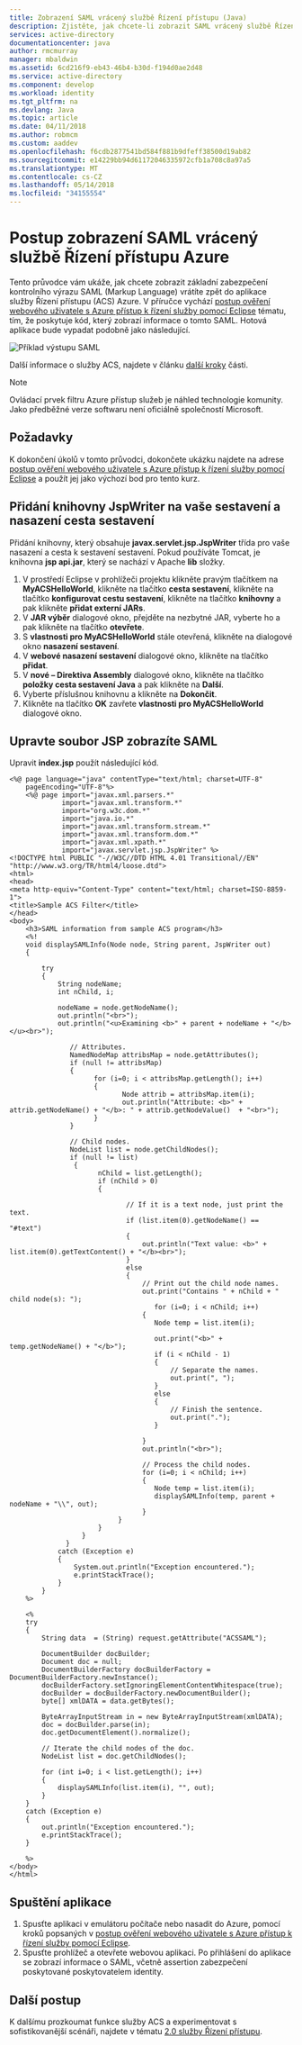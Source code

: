```yaml
---
title: Zobrazení SAML vrácený službě Řízení přístupu (Java)
description: Zjistěte, jak chcete-li zobrazit SAML vrácený službě Řízení přístupu v aplikace Java hostované v Azure.
services: active-directory
documentationcenter: java
author: rmcmurray
manager: mbaldwin
ms.assetid: 6cd216f9-eb43-46b4-b30d-f194d0ae2d48
ms.service: active-directory
ms.component: develop
ms.workload: identity
ms.tgt_pltfrm: na
ms.devlang: Java
ms.topic: article
ms.date: 04/11/2018
ms.author: robmcm
ms.custom: aaddev
ms.openlocfilehash: f6cdb2877541bd584f881b9dfeff38500d19ab82
ms.sourcegitcommit: e14229bb94d61172046335972cfb1a708c8a97a5
ms.translationtype: MT
ms.contentlocale: cs-CZ
ms.lasthandoff: 05/14/2018
ms.locfileid: "34155554"
---
```

# <a name="how-to-view-saml-returned-by-the-azure-access-control-service"></a>Postup zobrazení SAML vrácený službě Řízení přístupu Azure
Tento průvodce vám ukáže, jak chcete zobrazit základní zabezpečení kontrolního výrazu SAML (Markup Language) vrátíte zpět do aplikace služby Řízení přístupu (ACS) Azure. V příručce vychází [postup ověření webového uživatele s Azure přístup k řízení služby pomocí Eclipse](active-directory-java-authenticate-users-access-control-eclipse.md) tématu, tím, že poskytuje kód, který zobrazí informace o tomto SAML. Hotová aplikace bude vypadat podobně jako následující.

![Příklad výstupu SAML][saml_output]

Další informace o služby ACS, najdete v článku [další kroky](#next_steps) části.

> [!NOTE]
> Ovládací prvek filtru Azure přístup služeb je náhled technologie komunity. Jako předběžné verze softwaru není oficiálně společností Microsoft.
> 
> 

## <a name="prerequisites"></a>Požadavky
K dokončení úkolů v tomto průvodci, dokončete ukázku najdete na adrese [postup ověření webového uživatele s Azure přístup k řízení služby pomocí Eclipse](active-directory-java-authenticate-users-access-control-eclipse.md) a použít jej jako výchozí bod pro tento kurz.

## <a name="add-the-jspwriter-library-to-your-build-path-and-deployment-assembly"></a>Přidání knihovny JspWriter na vaše sestavení a nasazení cesta sestavení
Přidání knihovny, který obsahuje **javax.servlet.jsp.JspWriter** třída pro vaše nasazení a cesta k sestavení sestavení. Pokud používáte Tomcat, je knihovna **jsp api.jar**, který se nachází v Apache **lib** složky.

1. V prostředí Eclipse v prohlížeči projektu klikněte pravým tlačítkem na **MyACSHelloWorld**, klikněte na tlačítko **cesta sestavení**, klikněte na tlačítko **konfigurovat cestu sestavení**, klikněte na tlačítko **knihovny** a pak klikněte **přidat externí JARs**.
2. V **JAR výběr** dialogové okno, přejděte na nezbytné JAR, vyberte ho a pak klikněte na tlačítko **otevřete**.
3. S **vlastnosti pro MyACSHelloWorld** stále otevřená, klikněte na dialogové okno **nasazení sestavení**.
4. V **webové nasazení sestavení** dialogové okno, klikněte na tlačítko **přidat**.
5. V **nové – Direktiva Assembly** dialogové okno, klikněte na tlačítko **položky cesta sestavení Java** a pak klikněte na **Další**.
6. Vyberte příslušnou knihovnu a klikněte na **Dokončit**.
7. Klikněte na tlačítko **OK** zavřete **vlastnosti pro MyACSHelloWorld** dialogové okno.

## <a name="modify-the-jsp-file-to-display-saml"></a>Upravte soubor JSP zobrazíte SAML
Upravit **index.jsp** použít následující kód.

    <%@ page language="java" contentType="text/html; charset=UTF-8"
        pageEncoding="UTF-8"%>
        <%@ page import="javax.xml.parsers.*"
                 import="javax.xml.transform.*"
                 import="org.w3c.dom.*"
                 import="java.io.*"
                 import="javax.xml.transform.stream.*"
                 import="javax.xml.transform.dom.*"
                 import="javax.xml.xpath.*"
                 import="javax.servlet.jsp.JspWriter" %>
    <!DOCTYPE html PUBLIC "-//W3C//DTD HTML 4.01 Transitional//EN" "http://www.w3.org/TR/html4/loose.dtd">
    <html>
    <head>
    <meta http-equiv="Content-Type" content="text/html; charset=ISO-8859-1">
    <title>Sample ACS Filter</title>
    </head>
    <body>
        <h3>SAML information from sample ACS program</h3>
        <%!
        void displaySAMLInfo(Node node, String parent, JspWriter out)
        {

            try
            {
                String nodeName;
                int nChild, i;

                nodeName = node.getNodeName();
                out.println("<br>");
                out.println("<u>Examining <b>" + parent + nodeName + "</b></u><br>");

                   // Attributes.
                   NamedNodeMap attribsMap = node.getAttributes();
                   if (null != attribsMap)
                   {
                         for (i=0; i < attribsMap.getLength(); i++)
                         {
                                Node attrib = attribsMap.item(i);
                                out.println("Attribute: <b>" + attrib.getNodeName() + "</b>: " + attrib.getNodeValue()  + "<br>");
                         }
                   }

                   // Child nodes.
                   NodeList list = node.getChildNodes();
                   if (null != list)
                    {
                          nChild = list.getLength();
                          if (nChild > 0)
                          {                    

                                 // If it is a text node, just print the text.
                                 if (list.item(0).getNodeName() == "#text")
                                 {
                                     out.println("Text value: <b>" + list.item(0).getTextContent() + "</b><br>");
                                 }
                                 else
                                 {
                                     // Print out the child node names.
                                     out.print("Contains " + nChild + " child node(s): ");   
                                        for (i=0; i < nChild; i++)
                                     {
                                        Node temp = list.item(i);

                                        out.print("<b>" + temp.getNodeName() + "</b>");
                                        if (i < nChild - 1)
                                        {
                                            // Separate the names.
                                            out.print(", ");
                                        }
                                        else
                                        {
                                            // Finish the sentence.
                                            out.print(".");
                                        }

                                     }
                                     out.println("<br>");

                                     // Process the child nodes.
                                     for (i=0; i < nChild; i++)
                                     {
                                        Node temp = list.item(i);
                                        displaySAMLInfo(temp, parent + nodeName + "\\", out);
                                     }
                               }
                          }
                      }
                  }
                catch (Exception e)
                {
                    System.out.println("Exception encountered.");
                    e.printStackTrace();            
                }
            }
        %>

        <%
        try
        {
            String data  = (String) request.getAttribute("ACSSAML");

            DocumentBuilder docBuilder;
            Document doc = null;
            DocumentBuilderFactory docBuilderFactory = DocumentBuilderFactory.newInstance();
            docBuilderFactory.setIgnoringElementContentWhitespace(true);
            docBuilder = docBuilderFactory.newDocumentBuilder();
            byte[] xmlDATA = data.getBytes();

            ByteArrayInputStream in = new ByteArrayInputStream(xmlDATA);
            doc = docBuilder.parse(in);
            doc.getDocumentElement().normalize();

            // Iterate the child nodes of the doc.
            NodeList list = doc.getChildNodes();

            for (int i=0; i < list.getLength(); i++)
            {
                displaySAMLInfo(list.item(i), "", out);
            }
        }
        catch (Exception e)
        {
            out.println("Exception encountered.");
            e.printStackTrace();
        }

        %>
    </body>
    </html>

## <a name="run-the-application"></a>Spuštění aplikace
1. Spusťte aplikaci v emulátoru počítače nebo nasadit do Azure, pomocí kroků popsaných v [postup ověření webového uživatele s Azure přístup k řízení služby pomocí Eclipse](active-directory-java-authenticate-users-access-control-eclipse.md).
2. Spusťte prohlížeč a otevřete webovou aplikaci. Po přihlášení do aplikace se zobrazí informace o SAML, včetně assertion zabezpečení poskytované poskytovatelem identity.

## <a name="next-steps"></a>Další postup
K dalšímu prozkoumat funkce služby ACS a experimentovat s sofistikovanější scénáři, najdete v tématu [2.0 služby Řízení přístupu][Access Control Service 2.0].

[Prerequisites]: #pre
[Modify the JSP file to display SAML]: #modify_jsp
[Add the JspWriter library to your build path and deployment assembly]: #add_library
[Run the application]: #run_application
[Next steps]: #next_steps
[Access Control Service 2.0]: http://go.microsoft.com/fwlink/?LinkID=212360
[How to Authenticate Web Users with Azure Access Control Service Using Eclipse]: active-directory-java-authenticate-users-access-control-eclipse
[saml_output]: ./media/active-directory-java-view-saml-returned-by-access-control/SAML_Output.png
